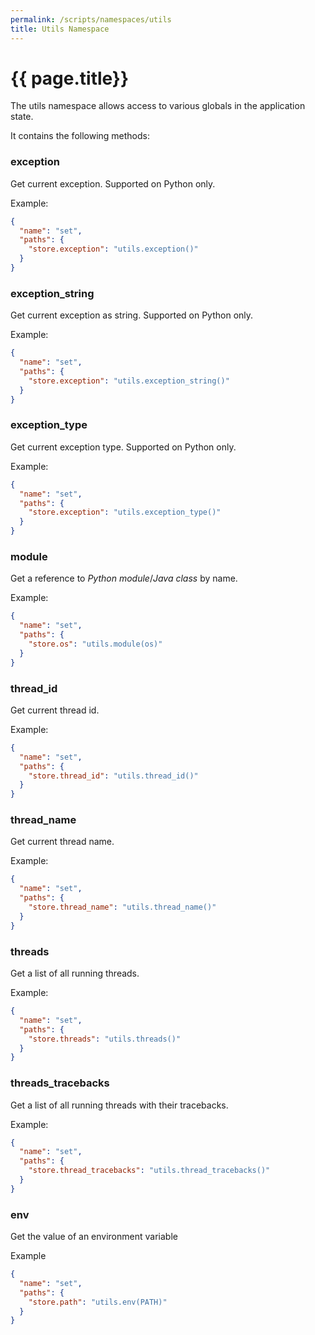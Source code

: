 ```yaml
---
permalink: /scripts/namespaces/utils
title: Utils Namespace
---
```


# {{ page.title}}

The utils namespace allows access to various globals in the application state.

It contains the following methods:

### exception
Get current exception.
Supported on Python only.

Example:
```json
{
  "name": "set",
  "paths": {
    "store.exception": "utils.exception()"  
  }
}
```

### exception_string
Get current exception as string.
Supported on Python only.

Example:
```json
{
  "name": "set",
  "paths": {
    "store.exception": "utils.exception_string()"
  }
}
```

### exception_type
Get current exception type.
Supported on Python only.

Example:
```json
{
  "name": "set",
  "paths": {
    "store.exception": "utils.exception_type()"
  }
}
```

### module
Get a reference to *Python module*/*Java class* by name.

Example:
```json
{
  "name": "set",
  "paths": {
    "store.os": "utils.module(os)"
  }
}
```

### thread_id
Get current thread id.

Example:
```json
{
  "name": "set",
  "paths": {
    "store.thread_id": "utils.thread_id()"
  }
}
```

### thread_name
Get current thread name.

Example:
```json
{
  "name": "set",
  "paths": {
    "store.thread_name": "utils.thread_name()"
  }
}
```

### threads
Get a list of all running threads.

Example:
```json
{
  "name": "set",
  "paths": {
    "store.threads": "utils.threads()"
  }
}
```

### threads_tracebacks
Get a list of all running threads with their tracebacks.

Example:
```json
{
  "name": "set",
  "paths": {
    "store.thread_tracebacks": "utils.thread_tracebacks()"
  }
}
```

### env
Get the value of an environment variable

Example
```json
{
  "name": "set",
  "paths": {
    "store.path": "utils.env(PATH)"
  }
}
```

